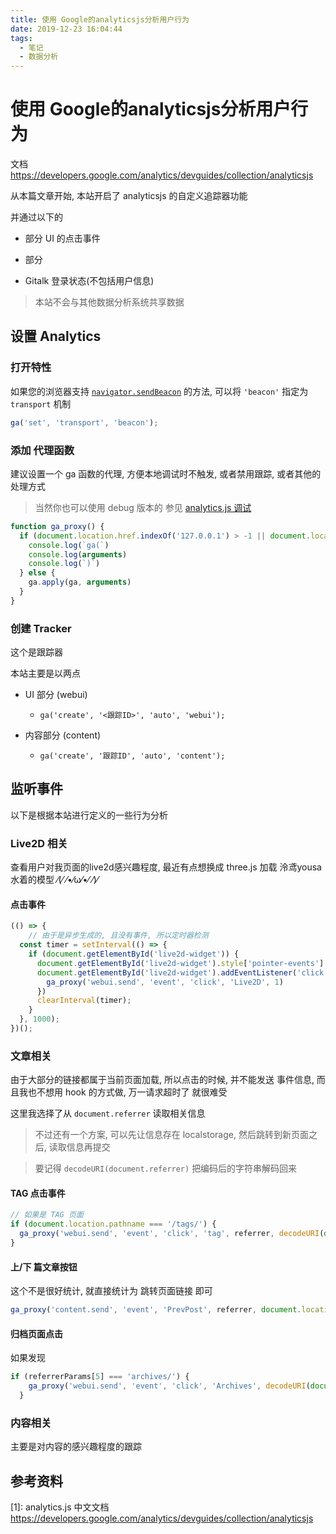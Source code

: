 ```yaml
---
title: 使用 Google的analyticsjs分析用户行为
date: 2019-12-23 16:04:44
tags:
  - 笔记  
  - 数据分析
---
```




# 使用 Google的analyticsjs分析用户行为

文档 https://developers.google.com/analytics/devguides/collection/analyticsjs

从本篇文章开始, 本站开启了 analyticsjs 的自定义追踪器功能

并通过以下的

* 部分 UI 的点击事件

* 部分 

* Gitalk 登录状态(不包括用户信息)

  

> 本站不会与其他数据分析系统共享数据



## 设置 Analytics

### 打开特性

如果您的浏览器支持  [`navigator.sendBeacon`](https://developer.mozilla.org/zh-CN/docs/Web/API/Navigator/sendBeacon) 的方法, 可以将 `'beacon'` 指定为 `transport` 机制

```javascript
ga('set', 'transport', 'beacon');
```

### 添加 代理函数

建议设置一个 ga 函数的代理, 方便本地调试时不触发, 或者禁用跟踪, 或者其他的处理方式

> 当然你也可以使用 debug 版本的  参见 [analytics.js 调试 ](https://developers.google.com/analytics/devguides/collection/analyticsjs/debugging)

```javascript
function ga_proxy() {
  if (document.location.href.indexOf('127.0.0.1') > -1 || document.location.href.indexOf('localhost') > -1) {
    console.log(`ga(`)
    console.log(arguments)
    console.log(`)`)
  } else {
    ga.apply(ga, arguments)
  }
}
```



### 创建 Tracker

这个是跟踪器

本站主要是以两点

* UI 部分	(webui)

  * `ga('create', '<跟踪ID>', 'auto', 'webui');`

* 内容部分 (content)

  * `ga('create', '跟踪ID', 'auto', 'content');`

## 监听事件

以下是根据本站进行定义的一些行为分析

### Live2D 相关

查看用户对我页面的live2d感兴趣程度, 最近有点想换成 three.js 加载 泠鸢yousa 水着的模型 ⁄(⁄ ⁄•⁄ω⁄•⁄ ⁄)⁄

#### 点击事件

```javascript
(() => {
    // 由于是异步生成的, 且没有事件, 所以定时器检测
  const timer = setInterval(() => {
    if (document.getElementById('live2d-widget')) {
      document.getElementById('live2d-widget').style['pointer-events'] = 'all'
      document.getElementById('live2d-widget').addEventListener('click', () => {
        ga_proxy('webui.send', 'event', 'click', 'Live2D', 1)
      })
      clearInterval(timer);
    }
  }, 1000);
})();
```

### 文章相关

由于大部分的链接都属于当前页面加载, 所以点击的时候, 并不能发送 事件信息,  而且我也不想用 hook 的方式做, 万一请求超时了 就很难受

这里我选择了从 `document.referrer` 读取相关信息

> 不过还有一个方案, 可以先让信息存在 localstorage, 然后跳转到新页面之后, 读取信息再提交

> 要记得 `decodeURI(document.referrer)`  把编码后的字符串解码回来



#### TAG 点击事件

```javascript
// 如果是 TAG 页面
if (document.location.pathname === '/tags/') {
  ga_proxy('webui.send', 'event', 'click', 'tag', referrer, decodeURI(document.location.hash).replace('#', '') )
}
```

#### 上/下 篇文章按钮 

这个不是很好统计,  就直接统计为 跳转页面链接 即可

```javascript
ga_proxy('content.send', 'event', 'PrevPost', referrer, document.location.href)
```



#### 归档页面点击

如果发现

```javascript
if (referrerParams[5] === 'archives/') {
    ga_proxy('webui.send', 'event', 'click', 'Archives', decodeURI(document.location.pathname))
  }
```





### 内容相关

主要是对内容的感兴趣程度的跟踪



## 参考资料



[1]: analytics.js 中文文档 https://developers.google.com/analytics/devguides/collection/analyticsjs